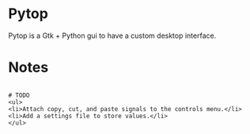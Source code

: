 # Pytop
Pytop is a Gtk + Python gui to have a custom desktop interface.

# Notes
```sudo apt-get install python3 steamcmd

# TODO
<ul>
<li>Attach copy, cut, and paste signals to the controls menu.</li>
<li>Add a settings file to store values.</li>
</ul>
